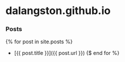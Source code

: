 # dalangston.github.io

### Posts

{% for post in site.posts %}
- [{{ post.title }}]({{ post.url }})
{$ end for %}
